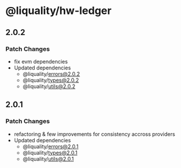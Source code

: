# @liquality/hw-ledger

## 2.0.2

### Patch Changes

-   fix evm dependencies
-   Updated dependencies
    -   @liquality/errors@2.0.2
    -   @liquality/types@2.0.2
    -   @liquality/utils@2.0.2

## 2.0.1

### Patch Changes

-   refactoring & few improvements for consistency accross providers
-   Updated dependencies
    -   @liquality/errors@2.0.1
    -   @liquality/types@2.0.1
    -   @liquality/utils@2.0.1
